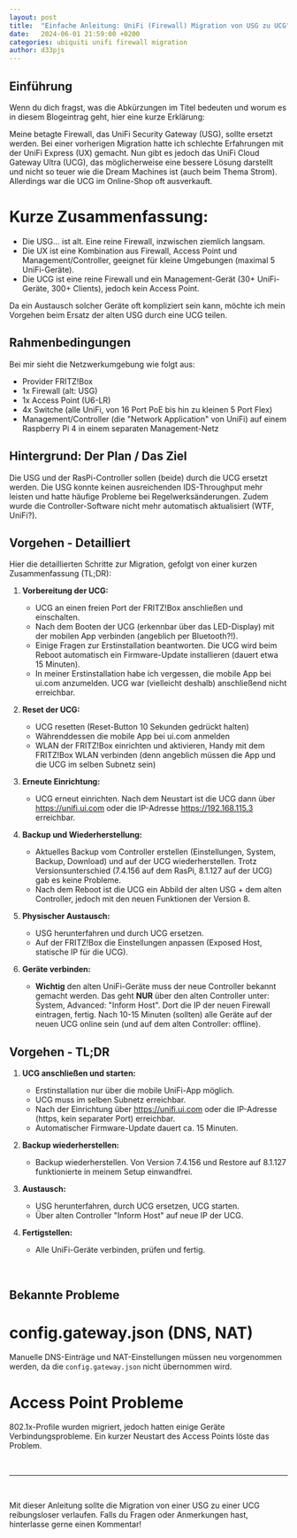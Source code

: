 ```yaml
---
layout: post
title:  "Einfache Anleitung: UniFi (Firewall) Migration von USG zu UCG"
date:   2024-06-01 21:59:00 +0200
categories: ubiquiti unifi firewall migration
author: d33pjs
---
```


## Einführung

Wenn du dich fragst, was die Abkürzungen im Titel bedeuten und worum es in diesem Blogeintrag geht, hier eine kurze Erklärung:

Meine betagte Firewall, das UniFi Security Gateway (USG), sollte ersetzt werden. Bei einer vorherigen Migration hatte ich schlechte Erfahrungen mit der UniFi Express (UX) gemacht. Nun gibt es jedoch das UniFi Cloud Gateway Ultra (UCG), das möglicherweise eine bessere Lösung darstellt und nicht so teuer wie die Dream Machines ist (auch beim Thema Strom). Allerdings war die UCG im Online-Shop oft ausverkauft.

# Kurze Zusammenfassung:
- Die USG... ist alt. Eine reine Firewall, inzwischen ziemlich langsam.
- Die UX ist eine Kombination aus Firewall, Access Point und Management/Controller, geeignet für kleine Umgebungen (maximal 5 UniFi-Geräte).
- Die UCG ist eine reine Firewall und ein Management-Gerät (30+ UniFi-Geräte, 300+ Clients), jedoch kein Access Point.

Da ein Austausch solcher Geräte oft kompliziert sein kann, möchte ich mein Vorgehen beim Ersatz der alten USG durch eine UCG teilen.

## Rahmenbedingungen

Bei mir sieht die Netzwerkumgebung wie folgt aus:
- Provider FRITZ!Box
- 1x Firewall (alt: USG)
- 1x Access Point (U6-LR)
- 4x Switche (alle UniFi, von 16 Port PoE bis hin zu kleinen 5 Port Flex)
- Management/Controller (die "Network Application" von UniFi) auf einem Raspberry Pi 4 in einem separaten Management-Netz

## Hintergrund: Der Plan / Das Ziel
Die USG und der RasPi-Controller sollen (beide) durch die UCG ersetzt werden. Die USG konnte keinen ausreichenden IDS-Throughput mehr leisten und hatte häufige Probleme bei Regelwerksänderungen. Zudem wurde die Controller-Software nicht mehr automatisch aktualisiert (WTF, UniFi?).

## Vorgehen - Detailliert

Hier die detaillierten Schritte zur Migration, gefolgt von einer kurzen Zusammenfassung (TL;DR):

1. **Vorbereitung der UCG:**
   - UCG an einen freien Port der FRITZ!Box anschließen und einschalten.
   - Nach dem Booten der UCG (erkennbar über das LED-Display) mit der mobilen App verbinden (angeblich per Bluetooth?!).
   - Einige Fragen zur Erstinstallation beantworten. Die UCG wird beim Reboot automatisch ein Firmware-Update installieren (dauert etwa 15 Minuten).
   - In meiner Erstinstallation habe ich vergessen, die mobile App bei ui.com anzumelden. UCG war (vielleicht deshalb) anschließend nicht erreichbar.

2. **Reset der UCG:**
   - UCG resetten (Reset-Button 10 Sekunden gedrückt halten)
   - Währenddessen die mobile App bei ui.com anmelden
   - WLAN der FRITZ!Box einrichten und aktivieren, Handy mit dem FRITZ!Box WLAN verbinden (denn angeblich müssen die App und die UCG im selben Subnetz sein)

3. **Erneute Einrichtung:**
   - UCG erneut einrichten. Nach dem Neustart ist die UCG dann über https://unifi.ui.com oder die IP-Adresse https://192.168.115.3 erreichbar.

4. **Backup und Wiederherstellung:**
   - Aktuelles Backup vom Controller erstellen (Einstellungen, System, Backup, Download) und auf der UCG wiederherstellen. Trotz Versionsunterschied (7.4.156 auf dem RasPi, 8.1.127 auf der UCG) gab es keine Probleme.
   - Nach dem Reboot ist die UCG ein Abbild der alten USG + dem alten Controller, jedoch mit den neuen Funktionen der Version 8.

5. **Physischer Austausch:**
   - USG herunterfahren und durch UCG ersetzen.
   - Auf der FRITZ!Box die Einstellungen anpassen (Exposed Host, statische IP für die UCG).
   
6. **Geräte verbinden:**
   - **Wichtig** den alten UniFi-Geräte muss der neue Controller bekannt gemacht werden. Das geht **NUR** über den alten Controller unter: System, Advanced: "Inform Host". Dort die IP der neuen Firewall eintragen, fertig. Nach 10-15 Minuten (sollten) alle Geräte auf der neuen UCG online sein (und auf dem alten Controller: offline).

## Vorgehen - TL;DR

1. **UCG anschließen und starten:**
   - Erstinstallation nur über die mobile UniFi-App möglich.
   - UCG muss im selben Subnetz erreichbar.
   - Nach der Einrichtung über https://unifi.ui.com oder die IP-Adresse (https, kein separater Port) erreichbar.
   - Automatischer Firmware-Update dauert ca. 15 Minuten.

2. **Backup wiederherstellen:**
   - Backup wiederherstellen. Von Version 7.4.156 und Restore auf 8.1.127 funktionierte in meinem Setup einwandfrei.

3. **Austausch:**
   - USG herunterfahren, durch UCG ersetzen, UCG starten.
   - Über alten Controller "Inform Host" auf neue IP der UCG.

4. **Fertigstellen:**
   - Alle UniFi-Geräte verbinden, prüfen und fertig.

<br>

## Bekannte Probleme
# config.gateway.json (DNS, NAT)
Manuelle DNS-Einträge und NAT-Einstellungen müssen neu vorgenommen werden, da die `config.gateway.json` nicht übernommen wird.

# Access Point Probleme
802.1x-Profile wurden migriert, jedoch hatten einige Geräte Verbindungsprobleme. Ein kurzer Neustart des Access Points löste das Problem.

<br>

---

<br>

Mit dieser Anleitung sollte die Migration von einer USG zu einer UCG reibungsloser verlaufen. Falls du Fragen oder Anmerkungen hast, hinterlasse gerne einen Kommentar!